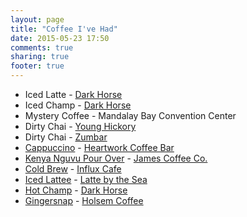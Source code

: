 ```yaml
---
layout: page
title: "Coffee I've Had"
date: 2015-05-23 17:50
comments: true
sharing: true
footer: true
---
```



* Iced Latte - [Dark Horse](http://www.darkhorsecoffeeroasters.com/)
* Iced Champ - [Dark Horse](http://www.darkhorsecoffeeroasters.com/)
* Mystery Coffee - Mandalay Bay Convention Center
* Dirty Chai - [Young Hickory](http://younghickory.com/)
* Dirty Chai - [Zumbar](http://zumbarcoffee.com/)
* [Cappuccino](/blog/2015/05/25/coffee-flavored-milk/) - [Heartwork Coffee Bar](http://heartworkcoffeebar.com/)
* [Kenya Nguvu Pour Over](/blog/2015/05/25/coffee-flavored-milk/) - [James Coffee Co.](http://jamescoffeeco.com/)
* [Cold Brew](/blog/2015/05/27/intimidation-game/) - [Influx Cafe](http://www.influxcafe.com/)
* [Iced Lattee](/blog/2015/06/04/shaken/) - [Latte by the Sea](http://www.yelp.com/biz/latte-by-the-sea-san-diego)
* [Hot Champ](/blog/2015/06/04/shaken/) - [Dark Horse](http://www.darkhorsecoffeeroasters.com/)
* [Gingersnap](/blog/2015/06/04/shaken/) - [Holsem Coffee](http://www.holsemcoffee.com/)